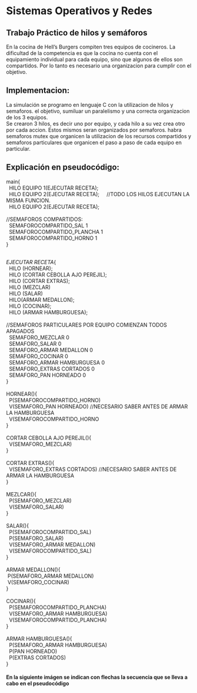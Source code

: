 # Sistemas Operativos y Redes

## Trabajo Práctico de hilos y semáforos

En la cocina de Hell’s Burgers compiten tres equipos de 
cocineros. 
La dificultad de la competencia es que la cocina no cuenta
con el equipamiento individual para cada equipo, sino que
algunos de ellos son compartidos. Por lo tanto es necesario una organizacion para
cumplir con el objetivo.

## Implementacion:
La simulación se programo en lenguaje C con la utilizacion de hilos y semaforos. el objetivo, sumiluar un paralelismo y
una correcta organizacion de los 3 equipos. 
<br>Se crearon 3 hilos, es decir uno por equipo, y cada hilo a su vez crea otro por cada accion. Estos mismos seran organizados por semaforos.
habra semaforos mutex que organicen la utilizacion de los recursos compartidos y semaforos particulares que organicen el paso a paso de cada
equipo en particular.

## Explicación en pseudocódigo:



main{
  <br>
  &nbsp; HILO EQUIPO 1(EJECUTAR RECETA);
  <br>
  &nbsp; HILO EQUIPO 2(EJECUTAR RECETA);     &nbsp; &nbsp;  //TODO LOS HILOS EJECUTAN LA MISMA FUNCION.
  <br>
  &nbsp; HILO EQUIPO 2(EJECUTAR RECETA);
  <br>
  <br>
  //SEMAFOROS COMPARTIDOS:
  <br>
 &nbsp;   SEMAFOROCOMPARTIDO_SAL 1
  <br>
 &nbsp;   SEMAFOROCOMPARTIDO_PLANCHA 1
  <br>
 &nbsp;  SEMAFOROCOMPARTIDO_HORNO 1
  <br> 
}
<br> 
<br> 

*EJECUTAR RECETA*{
    <br>
    &nbsp; HILO (HORNEAR);
    <br>
    &nbsp; HILO (CORTAR CEBOLLA AJO PEREJIL);
    <br>
    &nbsp; HILO (CORTAR EXTRAS);
    <br>
    &nbsp; HILO (MEZCLAR)
    <br>
    &nbsp; HILO (SALAR)
    <br>
    &nbsp; HILO(ARMAR MEDALLON);
    <br>
    &nbsp;  HILO (COCINAR);
    <br>
    &nbsp; HILO (ARMAR HAMBURGUESA);
    <br>
    <br>
    //SEMAFOROS PARTICULARES POR EQUIPO COMIENZAN TODOS APAGADOS
    <br>
   &nbsp; SEMAFORO_MEZCLAR 0
    <br>
   &nbsp; SEMAFORO_SALAR 0
    <br>
   &nbsp; SEMAFORO_ARMAR MEDALLON 0
    <br>
   &nbsp; SEMAFORO_COCINAR 0
    <br>
   &nbsp; SEMAFORO_ARMAR HAMBURGUESA 0
    <br>
   &nbsp; SEMAFORO_EXTRAS CORTADOS 0
    <br>
  &nbsp;  SEMAFORO_PAN HORNEADO 0
    <br>
}
<br>
<br>
HORNEAR(){
<br>
&nbsp; P(SEMAFOROCOMPARTIDO_HORNO)
  <br>
&nbsp; V(SEMAFORO_PAN HORNEADO)  //NECESARIO SABER ANTES DE ARMAR LA HAMBURGUESA
  <br>
&nbsp; V(SEMAFOROCOMPARTIDO_HORNO
<br>
}
<br>
<br>
CORTAR CEBOLLA AJO PEREJIL(){
<br>
&nbsp; V(SEMAFORO_MEZCLAR)
<br>
}
<br>
<br>
CORTAR EXTRAS(){
<br>
&nbsp; V(SEMAFORO_EXTRAS CORTADOS) //NECESARIO SABER ANTES DE ARMAR LA HAMBURGUESA
<br>
}
<br>
<br>
MEZLCAR(){
<br>
&nbsp; P(SEMAFORO_MEZCLAR)
<br>
&nbsp; V(SEMAFORO_SALAR)
<br>
}
<br>
<br>
SALAR(){
<br>
&nbsp; P(SEMAFOROCOMPARTIDO_SAL)
<br>
&nbsp; P(SEMAFORO_SALAR)
<br>
&nbsp; V(SEMAFORO_ARMAR MEDALLON)
<br>
&nbsp; V(SEMAFOROCOMPARTIDO_SAL)
<br>
}
<br>
<br>
ARMAR MEDALLON(){
<br>
&nbsp;P(SEMAFORO_ARMAR MEDALLON)
<br>
&nbsp;V(SEMAFORO_COCINAR)
<br>
}
<br>
<br>
COCINAR(){
<br>
&nbsp; P(SEMAFOROCOMPARTIDO_PLANCHA)
<br>
&nbsp; V(SEMAFORO_ARMAR HAMBURGUESA)
<br>
&nbsp; V(SEMAFOROCOMPARTIDO_PLANCHA)
<br>
}
<br>
<br>
ARMAR HAMBURGUESA(){
<br>
&nbsp; P(SEMAFORO_ARMAR HAMBURGUESA)
<br>
&nbsp; P(PAN HORNEADO)
<br>
&nbsp; P(EXTRAS CORTADOS)
<br>
}
<br>
#### En la siguiente imágen se indican con flechas la secuencia que se lleva a cabo en el pseudocódigo






